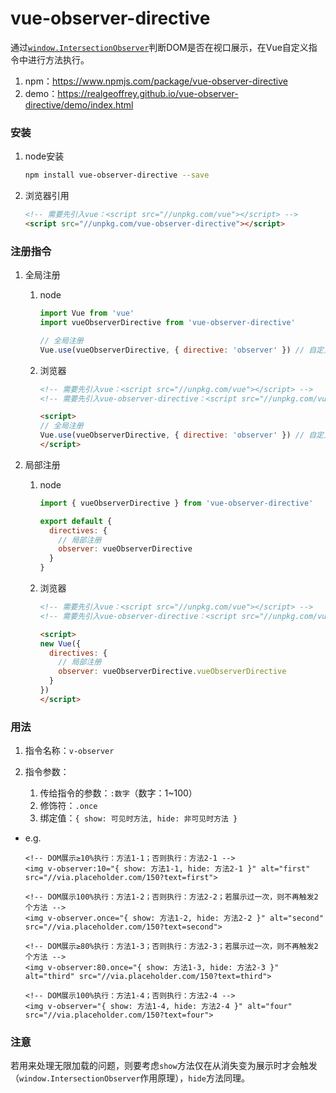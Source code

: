 # vue-observer-directive

通过[`window.IntersectionObserver`](https://developer.mozilla.org/zh-CN/docs/Web/API/IntersectionObserver)判断DOM是否在视口展示，在Vue自定义指令中进行方法执行。

1. npm：<https://www.npmjs.com/package/vue-observer-directive>
2. demo：<https://realgeoffrey.github.io/vue-observer-directive/demo/index.html>

### 安装
1. node安装

    ```bash
    npm install vue-observer-directive --save
    ```
2. 浏览器引用

    ```html
    <!-- 需要先引入vue：<script src="//unpkg.com/vue"></script> -->
    <script src="//unpkg.com/vue-observer-directive"></script>
    ```

### 注册指令
1. 全局注册

    1. node

        ```javascript
        import Vue from 'vue'
        import vueObserverDirective from 'vue-observer-directive'

        // 全局注册
        Vue.use(vueObserverDirective, { directive: 'observer' }) // 自定义指令名默认是：observer
        ```
    2. 浏览器

        ```html
        <!-- 需要先引入vue：<script src="//unpkg.com/vue"></script> -->
        <!-- 需要先引入vue-observer-directive：<script src="//unpkg.com/vue-observer-directive"></script> -->

        <script>
        // 全局注册
        Vue.use(vueObserverDirective, { directive: 'observer' }) // 自定义指令名默认是：observer
        </script>
        ```
2. 局部注册

    1. node

        ```javascript
        import { vueObserverDirective } from 'vue-observer-directive'

        export default {
          directives: {
            // 局部注册
            observer: vueObserverDirective
          }
        }
        ```
    2. 浏览器

        ```html
        <!-- 需要先引入vue：<script src="//unpkg.com/vue"></script> -->
        <!-- 需要先引入vue-observer-directive：<script src="//unpkg.com/vue-observer-directive"></script> -->

        <script>
        new Vue({
          directives: {
            // 局部注册
            observer: vueObserverDirective.vueObserverDirective
          }
        })
        </script>
        ```

### 用法
1. 指令名称：`v-observer`
2. 指令参数：

    1. 传给指令的参数：`:数字`（数字：1~100）
    2. 修饰符：`.once`
    3. 绑定值：`{ show: 可见时方法, hide: 非可见时方法 }`

- e.g.

    ```vue
    <!-- DOM展示≥10%执行：方法1-1；否则执行：方法2-1 -->
    <img v-observer:10="{ show: 方法1-1, hide: 方法2-1 }" alt="first" src="//via.placeholder.com/150?text=first">

    <!-- DOM展示100%执行：方法1-2；否则执行：方法2-2；若展示过一次，则不再触发2个方法 -->
    <img v-observer.once="{ show: 方法1-2, hide: 方法2-2 }" alt="second" src="//via.placeholder.com/150?text=second">

    <!-- DOM展示≥80%执行：方法1-3；否则执行：方法2-3；若展示过一次，则不再触发2个方法 -->
    <img v-observer:80.once="{ show: 方法1-3, hide: 方法2-3 }" alt="third" src="//via.placeholder.com/150?text=third">

    <!-- DOM展示100%执行：方法1-4；否则执行：方法2-4 -->
    <img v-observer="{ show: 方法1-4, hide: 方法2-4 }" alt="four" src="//via.placeholder.com/150?text=four">
    ```
### 注意
若用来处理无限加载的问题，则要考虑`show`方法仅在从消失变为展示时才会触发（`window.IntersectionObserver`作用原理），`hide`方法同理。
